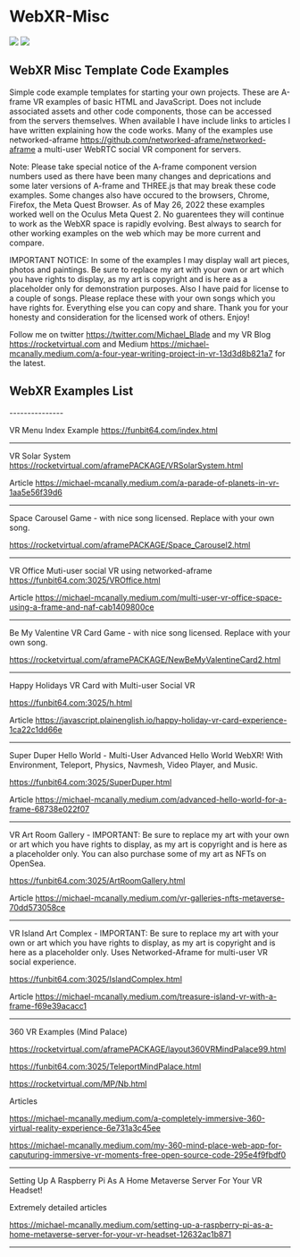 # WebXR-Misc

<img src="https://rocketvirtual.com/assets/img/HelloWorld.png">
<img src="https://rocketvirtual.com/assets/img/details-2.png">

<h2>WebXR Misc Template Code Examples</h2>

Simple code example templates for starting your own projects. These are A-frame VR examples of basic HTML and JavaScript.  Does not include associated assets and other code components, those can be accessed from the servers themselves. When available I have include links to articles I have written explaining how the code works.  Many of the examples use networked-aframe https://github.com/networked-aframe/networked-aframe a multi-user WebRTC social VR component for servers.

Note: Please take special notice of the A-frame component version numbers used as there have been many changes and deprications and some later versions of A-frame and THREE.js that may break these code examples.  Some changes also have occured to the browsers, Chrome, Firefox, the Meta Quest Browser.  As of May 26, 2022 these examples worked well on the Oculus Meta Quest 2.  No guarentees they will continue to work as the WebXR space is rapidly evolving.  Best always to search for other working examples on the web which may be more current and compare.

IMPORTANT NOTICE: In some of the examples I may display wall art pieces, photos and paintings. Be sure to replace my art with your own or art which you have rights to display, as my art is copyright and is here as a placeholder only for demonstration purposes.  Also I have paid for license to a couple of songs.  Please replace these with your own songs which you have rights for.  Everything else you can copy and share. Thank you for your honesty and consideration for the licensed work of others. Enjoy!

Follow me on twitter https://twitter.com/Michael_Blade and my VR Blog https://rocketvirtual.com and Medium https://michael-mcanally.medium.com/a-four-year-writing-project-in-vr-13d3d8b821a7 for the latest.


<h2>WebXR Examples List</h2>
---------------

VR Menu Index Example
https://funbit64.com/index.html

---------------

VR Solar System
https://rocketvirtual.com/aframePACKAGE/VRSolarSystem.html

Article
https://michael-mcanally.medium.com/a-parade-of-planets-in-vr-1aa5e56f39d6

---------------

Space Carousel Game - with nice song licensed. Replace with your own song.

https://rocketvirtual.com/aframePACKAGE/Space_Carousel2.html

---------------

VR Office Muti-user social VR using networked-aframe
https://funbit64.com:3025/VROffice.html

Article
https://michael-mcanally.medium.com/multi-user-vr-office-space-using-a-frame-and-naf-cab1409800ce

---------------
Be My Valentine VR Card Game - with nice song licensed. Replace with your own song.

https://rocketvirtual.com/aframePACKAGE/NewBeMyValentineCard2.html

---------------

Happy Holidays VR Card with Multi-user Social VR

https://funbit64.com:3025/h.html

Article
https://javascript.plainenglish.io/happy-holiday-vr-card-experience-1ca22c1dd66e


---------------
Super Duper Hello World - Multi-User Advanced Hello World WebXR!  With Environment, Teleport, Physics, Navmesh, Video Player, and Music.

https://funbit64.com:3025/SuperDuper.html

Article
https://michael-mcanally.medium.com/advanced-hello-world-for-a-frame-68738e022f07

---------------

VR Art Room Gallery  - IMPORTANT: Be sure to replace my art with your own or art which you have rights to display, as my art is copyright and is here as a placeholder only.  You can also purchase some of my art as NFTs on OpenSea.

https://funbit64.com:3025/ArtRoomGallery.html

Article
https://michael-mcanally.medium.com/vr-galleries-nfts-metaverse-70dd573058ce

---------------

VR Island Art Complex - IMPORTANT: Be sure to replace my art with your own or art which you have rights to display, as my art is copyright and is here as a placeholder only.  Uses Networked-Aframe for multi-user VR social experience.

https://funbit64.com:3025/IslandComplex.html

Article
https://michael-mcanally.medium.com/treasure-island-vr-with-a-frame-f69e39acacc1


---------------

360 VR Examples (Mind Palace)

https://rocketvirtual.com/aframePACKAGE/layout360VRMindPalace99.html

https://funbit64.com:3025/TeleportMindPalace.html

https://rocketvirtual.com/MP/Nb.html

Articles

https://michael-mcanally.medium.com/a-completely-immersive-360-virtual-reality-experience-6e731a3c45ee

https://michael-mcanally.medium.com/my-360-mind-place-web-app-for-caputuring-immersive-vr-moments-free-open-source-code-295e4f9fbdf0

---------------

Setting Up A Raspberry Pi As A Home Metaverse Server For Your VR Headset!

Extremely detailed articles

https://michael-mcanally.medium.com/setting-up-a-raspberry-pi-as-a-home-metaverse-server-for-your-vr-headset-12632ac1b871


---------------
